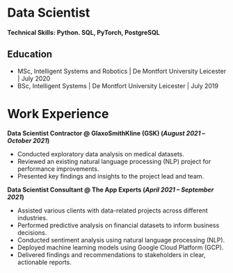 # Data Scientist

#### Technical Skills: Python. SQL, PyTorch, PostgreSQL


## Education 
- MSc, Intelligent Systems and Robotics | De Montfort University Leicester | July 2020
- BSc, Intelligent Systems | De Montfort University Leicester | July 2019

# Work Experience
**Data Scientist Contractor @ GlaxoSmithKline (GSK) (_August 2021_ – _October 2021_)**
- Conducted exploratory data analysis on medical datasets.
- Reviewed an existing natural language processing (NLP) project for performance improvements.
- Presented key findings and insights to the project lead and team.

**Data Scientist Consultant @ The App Experts (_April 2021 – September 2021_)**
- Assisted various clients with data-related projects across different industries.
-	Performed predictive analysis on financial datasets to inform business decisions.
-	Conducted sentiment analysis using natural language processing (NLP).
-	Deployed machine learning models using Google Cloud Platform (GCP).
- Delivered findings and recommendations to stakeholders in clear, actionable reports.
